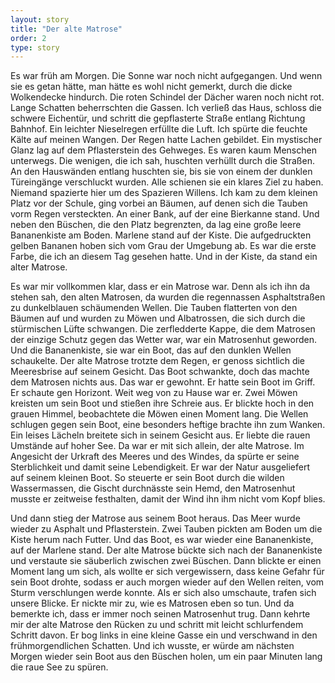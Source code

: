 ```yaml
---
layout: story
title: "Der alte Matrose"
order: 2
type: story
---
```


Es war früh am Morgen. Die Sonne war noch nicht aufgegangen. Und wenn sie es getan hätte, man hätte es wohl nicht gemerkt, durch die dicke Wolkendecke hindurch. Die roten Schindel der Dächer waren noch nicht rot. Lange Schatten beherrschten die Gassen. Ich verließ das Haus, schloss die schwere Eichentür, und schritt die gepflasterte Straße entlang Richtung Bahnhof. Ein leichter Nieselregen erfüllte die Luft. Ich spürte die feuchte Kälte auf meinen Wangen. Der Regen hatte Lachen gebildet. Ein mystischer Glanz lag auf dem Pflasterstein des Gehweges. Es waren kaum Menschen unterwegs. Die wenigen, die ich sah, huschten verhüllt durch die Straßen. An den Hauswänden entlang huschten sie, bis sie von einem der dunklen Türeingänge verschluckt wurden. Alle schienen sie ein klares Ziel zu haben. Niemand spazierte hier um des Spazieren Willens. Ich kam zu dem kleinen Platz vor der Schule, ging vorbei an Bäumen, auf denen sich die Tauben vorm Regen versteckten. An einer Bank, auf der eine Bierkanne stand. Und neben den Büschen, die den Platz begrenzten, da lag eine große leere Bananenkiste am Boden. Marlene stand auf der Kiste. Die aufgedruckten gelben Bananen hoben sich vom Grau der Umgebung ab. Es war die erste Farbe, die ich an diesem Tag gesehen hatte. Und in der Kiste, da stand ein alter Matrose. 

Es war mir vollkommen klar, dass er ein Matrose war. Denn als ich ihn da stehen sah, den alten Matrosen, da wurden die regennassen Asphaltstraßen zu dunkelblauen schäumenden Wellen. Die Tauben flatterten von den Bäumen auf und wurden zu Möwen und Albatrossen, die sich durch die stürmischen Lüfte schwangen. Die zerfledderte Kappe, die dem Matrosen der einzige Schutz gegen das Wetter war, war ein Matrosenhut geworden. Und die Bananenkiste, sie war ein Boot, das auf den dunklen Wellen schaukelte. Der alte Matrose trotzte dem Regen, er genoss sichtlich die Meeresbrise auf seinem Gesicht. Das Boot schwankte, doch das machte dem Matrosen nichts aus. Das war er gewohnt. Er hatte sein Boot im Griff. Er schaute gen Horizont. Weit weg von zu Hause war er. Zwei Möwen kreisten um sein Boot und stießen ihre Schreie aus. Er blickte hoch in den grauen Himmel, beobachtete die Möwen einen Moment lang. Die Wellen schlugen gegen sein Boot, eine besonders heftige brachte ihn zum Wanken. Ein leises Lächeln breitete sich in seinem Gesicht aus. Er liebte die rauen Umstände auf hoher See. Da war er mit sich allein, der alte Matrose. Im Angesicht der Urkraft des Meeres und des Windes, da spürte er seine Sterblichkeit und damit seine Lebendigkeit. Er war der Natur ausgeliefert auf seinem kleinen Boot. So steuerte er sein Boot durch die wilden Wassermassen, die Gischt durchnässte sein Hemd, den Matrosenhut musste er zeitweise festhalten, damit der Wind ihn ihm nicht vom Kopf blies.

Und dann stieg der Matrose aus seinem Boot heraus. Das Meer wurde wieder zu Asphalt und Pflasterstein. Zwei Tauben pickten am Boden um die Kiste herum nach Futter. Und das Boot, es war wieder eine Bananenkiste, auf der Marlene stand. Der alte Matrose bückte sich nach der Bananenkiste und verstaute sie säuberlich zwischen zwei Büschen. Dann blickte er einen Moment lang um sich, als wollte er sich vergewissern, dass keine Gefahr für sein Boot drohte, sodass er auch morgen wieder auf den Wellen reiten, vom Sturm verschlungen werde konnte. Als er sich also umschaute, trafen sich unsere Blicke. Er nickte mir zu, wie es Matrosen eben so tun. Und da bemerkte ich, dass er immer noch seinen Matrosenhut trug. Dann kehrte mir der alte Matrose den Rücken zu und schritt mit leicht schlurfendem Schritt davon. Er bog links in eine kleine Gasse ein und verschwand in den frühmorgendlichen Schatten. Und ich wusste, er würde am nächsten Morgen wieder sein Boot aus den Büschen holen, um ein paar Minuten lang die raue See zu spüren.
